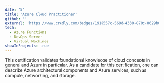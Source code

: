```yaml
---
date: '5'
title: 'Azure Cloud Practitioner'
github: ''
external: 'https://www.credly.com/badges/1916557c-569d-4330-870c-0629b07c0ed1'
tech:
  - Azure Functions
  - DevOps Server
  - Virtual Machines
showInProjects: true
---
```


This certification validates foundational knowledge of cloud concepts in general and Azure in particular. As a candidate for this certification, one can describe Azure architectural components and Azure services, such as compute, networking, and storage.
